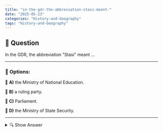 ```yaml
---
title: "in-the-gdr-the-abbreviation-stasi-meant-"
date: "2025-05-23"
categories: "History-and-Geography"
tags: "History-and-Geography"
---
```


## 📌 **Question**

In the GDR, the abbreviation "Stasi" meant ...



---

### 📝 **Options:**

🔘 **A)** the Ministry of National Education.

🔘 **B)** a ruling party.

🔘 **C)** Parliament.

🔘 **D)** the Ministry of State Security.

---

<details>
  <summary>🔍 Show Answer</summary>

  <p>
💡  <b>Correct Answer:</b>  d
  </p>
  <p>
    📖<b>Explanation:</b>
    
  </p>
</details>
